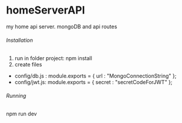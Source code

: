 # homeServerAPI
my home api server. mongoDB and api routes

###### Installation
1. run in folder project: npm install
2. create files 
- config/db.js :
module.exports = {
    url : "MongoConnectionString"
  };
- config/jwt.js:
module.exports = {
    secret : "secretCodeForJWT"
  };

###### Running
npm run dev
